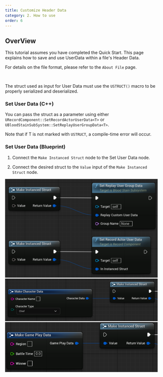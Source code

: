 ```yaml
---
title: Customize Header Data
category: 2. How to use
order: 6
---
```



## OverView

This tutorial assumes you have completed the Quick Start.
This page explains how to save and use UserData within a file's Header Data.

For details on the file format, please refer to the `About File` page.

<br/>

The struct used as input for User Data must use the `USTRUCT()` macro to be properly serialized and deserialized.


### Set User Data (C++)

You can pass the struct as a parameter using either `URecordComponent::SetRecordActorUserData<T>` or `UBloodStainSubSystem::SetReplayUserGroupData<T>`.

Note that if T is not marked with `USTRUCT`, a compile-time error will occur.


### Set User Data (Blueprint)

1. Connect the `Make Instanced Struct` node to the Set User Data node.

2. Connect the desired struct to the `Value` input of the `Make Instanced Struct` node.


<img src="../../images/HowToUse/CustomizeHeaderData/SetReplayUserGroupData.png" width="500" />


<img src="../../images/HowToUse/CustomizeHeaderData/Character Data.png" width="500" />

<img src="../../images/HowToUse/CustomizeHeaderData/Game Play Data.png" width="500" />